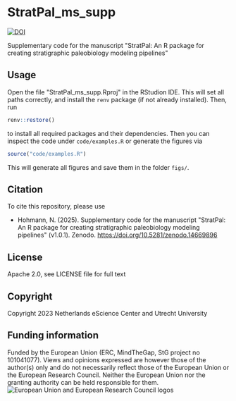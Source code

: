 # StratPal_ms_supp

[![DOI](https://zenodo.org/badge/DOI/10.5281/zenodo.14669896.svg)](https://doi.org/10.5281/zenodo.14669896)

Supplementary code for the manuscript "StratPal: An R package for creating stratigraphic paleobiology modeling pipelines"

## Usage

Open the file "StratPal_ms_supp.Rproj" in the RStudion IDE. This will set all paths correctly, and install the `renv` package (if not already installed). Then, run

```R
renv::restore()
```

to install all required packages and their dependencies. Then you can inspect the code under `code/examples.R` or generate the figures via

```R
source("code/examples.R")
```

This will generate all figures and save them in the folder `figs/`.

## Citation

To cite this repository, please use

* Hohmann, N. (2025). Supplementary code for the manuscript "StratPal: An R package for creating stratigraphic paleobiology modeling pipelines" (v1.0.1). Zenodo. https://doi.org/10.5281/zenodo.14669896

## License

Apache 2.0, see LICENSE file for full text

## Copyright

Copyright 2023 Netherlands eScience Center and Utrecht University

## Funding information

Funded by the European Union (ERC, MindTheGap, StG project no 101041077). Views and opinions expressed are however those of the author(s) only and do not necessarily reflect those of the European Union or the European Research Council. Neither the European Union nor the granting authority can be held responsible for them.
![European Union and European Research Council logos](https://erc.europa.eu/sites/default/files/2023-06/LOGO_ERC-FLAG_FP.png)
